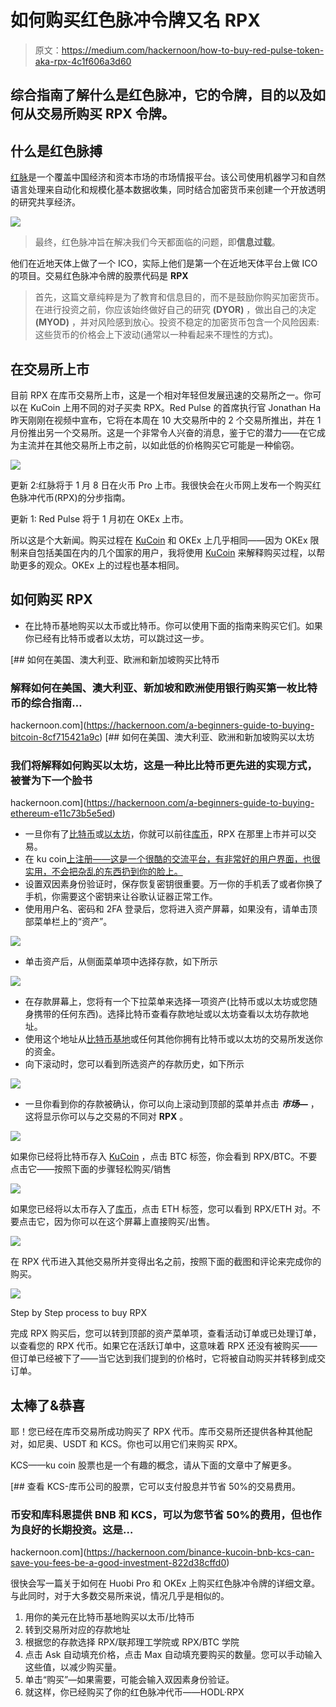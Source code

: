 # 如何购买红色脉冲令牌又名 RPX

> 原文：<https://medium.com/hackernoon/how-to-buy-red-pulse-token-aka-rpx-4c1f606a3d60>

## 综合指南了解什么是红色脉冲，它的令牌，目的以及如何从交易所购买 RPX 令牌。

## 什么是红色脉搏

[红脉](http://coin.red-pulse.com)是一个覆盖中国经济和资本市场的市场情报平台。该公司使用机器学习和自然语言处理来自动化和规模化基本数据收集，同时结合加密货币来创建一个开放透明的研究共享经济。

![](img/f73969351ce74bb39d1fb931ffc3a7aa.png)

> 最终，红色脉冲旨在解决我们今天都面临的问题，即**信息过载**。

他们在近地天体上做了一个 ICO，实际上他们是第一个在近地天体平台上做 ICO 的项目。交易红色脉冲令牌的股票代码是 **RPX**

> 首先，这篇文章纯粹是为了教育和信息目的，而不是鼓励你购买加密货币。在进行投资之前，你应该始终做好自己的研究 **(DYOR)** ，做出自己的决定 **(MYOD)** ，并对风险感到放心。投资不稳定的加密货币包含一个风险因素:这些货币的价格会上下波动(通常以一种看起来不理性的方式)。

## 在交易所上市

目前 RPX 在库币交易所上市，这是一个相对年轻但发展迅速的交易所之一。你可以在 KuCoin 上用不同的对子买卖 RPX。Red Pulse 的首席执行官 Jonathan Ha 昨天刚刚在视频中宣布，它将在本周在 10 大交易所中的 2 个交易所推出，并在 1 月份推出另一个交易所。这是一个非常令人兴奋的消息，鉴于它的潜力——在它成为主流并在其他交易所上市之前，以如此低的价格购买它可能是一种偷窃。

![](img/d3bd45c84de618de82e3e521d34cee92.png)

更新 2:红脉将于 1 月 8 日在火币 Pro 上市。我很快会在火币网上发布一个购买红色脉冲代币(RPX)的分步指南。

更新 1: Red Pulse 将于 1 月初在 OKEx 上市。

所以这是个大新闻。购买过程在 [KuCoin](https://www.kucoin.com/#/?r=1R8v3) 和 OKEx 上几乎相同——因为 OKEx 限制来自包括美国在内的几个国家的用户，我将使用 [KuCoin](https://www.kucoin.com/#/?r=1R8v3) 来解释购买过程，以帮助更多的观众。OKEx 上的过程也基本相同。

## 如何购买 RPX

*   在比特币基地购买以太币或比特币。你可以使用下面的指南来购买它们。如果你已经有比特币或者以太坊，可以跳过这一步。

[](https://hackernoon.com/a-beginners-guide-to-buying-bitcoin-8cf715421a9c) [## 如何在美国、澳大利亚、欧洲和新加坡购买比特币

### 解释如何在美国、澳大利亚、新加坡和欧洲使用银行购买第一枚比特币的综合指南…

hackernoon.com](https://hackernoon.com/a-beginners-guide-to-buying-bitcoin-8cf715421a9c) [](https://hackernoon.com/a-beginners-guide-to-buying-ethereum-e11c73b5e5ed) [## 如何在美国、澳大利亚、欧洲和新加坡购买以太坊

### 我们将解释如何购买以太坊，这是一种比比特币更先进的实现方式，被誉为下一个脸书

hackernoon.com](https://hackernoon.com/a-beginners-guide-to-buying-ethereum-e11c73b5e5ed) 

*   一旦你有了[比特币](https://www.coinbase.com/join/5922da0103b62e7e9e6b9df8)或[以太坊](https://www.coinbase.com/join/5922da0103b62e7e9e6b9df8)，你就可以前往[库币](https://www.kucoin.com/#/?r=1R8v3)，RPX 在那里上市并可以交易。
*   在 ku coin[上注册——这是一个很酷的交流平台，有非常好的用户界面，也很实用，不会把杂乱的东西扔到你的脸上。](https://www.kucoin.com/#/?r=1R8v3)
*   设置双因素身份验证时，保存恢复密钥很重要。万一你的手机丢了或者你换了手机，你需要这个密钥来让谷歌认证器正常工作。
*   使用用户名、密码和 2FA 登录后，您将进入资产屏幕，如果没有，请单击顶部菜单栏上的“资产”。

![](img/adfcbba0fe99ab7700e5c22cff9e13ac.png)

*   单击资产后，从侧面菜单项中选择存款，如下所示

![](img/5d89fdb2bebe26f71be0f6f921be4721.png)

*   在存款屏幕上，您将有一个下拉菜单来选择一项资产(比特币或以太坊或您随身携带的任何东西)。选择比特币查看存款地址或以太坊查看以太坊存款地址。
*   使用这个地址从[比特币基地](https://www.coinbase.com/join/5922da0103b62e7e9e6b9df8)或任何其他你拥有比特币或以太坊的交易所发送你的资金。
*   向下滚动时，您可以看到所选资产的存款历史，如下所示

![](img/5255a22d9a2591eda2058a338579fe6a.png)

*   一旦你看到你的存款被确认，你可以向上滚动到顶部的菜单并点击 ***市场—*** ，这将显示你可以与之交易的不同对 **RPX** 。

![](img/7892b441f9436e822363dcfc04aca47a.png)

如果你已经将比特币存入 [KuCoin](https://www.kucoin.com/#/?r=1R8v3) ，点击 BTC 标签，你会看到 RPX/BTC。不要点击它——按照下面的步骤轻松购买/销售

![](img/f558c341cad92b62caea0274ef72bce3.png)

如果您已经将以太币存入了[库币](https://www.kucoin.com/#/?r=1R8v3)，点击 ETH 标签，您可以看到 RPX/ETH 对。不要点击它，因为你可以在这个屏幕上直接购买/出售。

![](img/74067a02c67717deb4398331ae977ab3.png)

在 RPX 代币进入其他交易所并变得出名之前，按照下面的截图和评论来完成你的购买。

![](img/c8322d090055993f1cfb741a67e775d2.png)

Step by Step process to buy RPX

完成 RPX 购买后，您可以转到顶部的资产菜单项，查看活动订单或已处理订单，以查看您的 RPX 代币。如果它在活跃订单中，这意味着 RPX 还没有被购买——但订单已经被下了——当它达到我们提到的价格时，它将被自动购买并转移到成交订单。

## 太棒了&恭喜

耶！您已经在库币交易所成功购买了 RPX 代币。库币交易所还提供各种其他配对，如尼奥、USDT 和 KCS。你也可以用它们来购买 RPX。

KCS——ku coin 股票也是一个有趣的概念，请从下面的文章中了解更多。

[](https://hackernoon.com/binance-kucoin-bnb-kcs-can-save-you-fees-be-a-good-investment-822d38cffd0) [## 查看 KCS-库币公司的股票，它可以支付股息并节省 50%的交易费用。

### 币安和库科恩提供 BNB 和 KCS，可以为您节省 50%的费用，但也作为良好的长期投资。这是…

hackernoon.com](https://hackernoon.com/binance-kucoin-bnb-kcs-can-save-you-fees-be-a-good-investment-822d38cffd0) 

很快会写一篇关于如何在 Huobi Pro 和 OKEx 上购买红色脉冲令牌的详细文章。与此同时，对于大多数交易所来说，情况几乎是相似的。

1.  用你的美元在比特币基地购买以太币/比特币
2.  转到交易所对应的存款地址
3.  根据您的存款选择 RPX/联邦理工学院或 RPX/BTC 学院
4.  点击 Ask 自动填充价格，点击 Max 自动填充要购买的数量。您可以手动输入这些值，以减少购买量。
5.  单击“购买”—如果需要，可能会输入双因素身份验证。
6.  就这样，你已经购买了你的红色脉冲代币——HODL·RPX